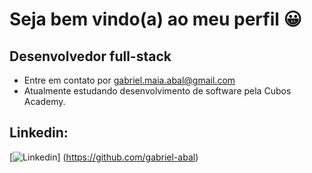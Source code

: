 
# Seja bem vindo(a) ao meu perfil 😀

## Desenvolvedor full-stack

* Entre em contato por gabriel.maia.abal@gmail.com
* Atualmente estudando desenvolvimento de software pela Cubos Academy.

## Linkedin:

[![Linkedin](https://img.shields.io/badge/LinkedIn-0077B5?style=for-the-badge&logo=linkedin&logoColor=white
)] (https://github.com/gabriel-abal)


